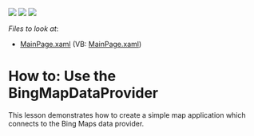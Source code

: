 <!-- default badges list -->
![](https://img.shields.io/endpoint?url=https://codecentral.devexpress.com/api/v1/VersionRange/128572217/16.2.3%2B)
[![](https://img.shields.io/badge/Open_in_DevExpress_Support_Center-FF7200?style=flat-square&logo=DevExpress&logoColor=white)](https://supportcenter.devexpress.com/ticket/details/T557311)
[![](https://img.shields.io/badge/📖_How_to_use_DevExpress_Examples-e9f6fc?style=flat-square)](https://docs.devexpress.com/GeneralInformation/403183)
<!-- default badges end -->
<!-- default file list -->
*Files to look at*:

* [MainPage.xaml](./CS/BingMapsLesson/MainPage.xaml) (VB: [MainPage.xaml](./VB/BingMapsLesson/MainPage.xaml))
<!-- default file list end -->
# How to: Use the BingMapDataProvider


This lesson demonstrates how to create a simple map application which connects to the Bing Maps data provider.

<br/>


